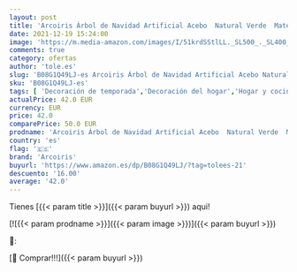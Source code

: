 ```yaml
---
layout: post
title: 'Arcoiris Árbol de Navidad Artificial Acebo  Natural Verde  Material PVC  Soporte deMetal  120CM  Arbol con Nieve '
date: 2021-12-19 15:24:00
image: 'https://m.media-amazon.com/images/I/51krdSStlLL._SL500_._SL400_.jpg'
comments: true
category: ofertas
author: 'tole.es'
slug: 'B08G1Q49LJ-es Arcoiris Árbol de Navidad Artificial Acebo Natural Verde...'
sku: 'B08G1Q49LJ-es'
tags: [ 'Decoración de temporada','Decoración del hogar','Hogar y cocina','arcoiris','navidad','Árboles de navidad', ]
actualPrice: 42.0 EUR
currency: EUR
price: 42.0
comparePrice: 50.0 EUR
prodname: 'Arcoiris Árbol de Navidad Artificial Acebo  Natural Verde  Material PVC  Soporte deMetal  120CM  Arbol con Nieve '
country: 'es'
flag: '🇪🇸'
brand: 'Arcoiris'
buyurl: 'https://www.amazon.es/dp/B08G1Q49LJ/?tag=tolees-21'
descuento: '16.00'
average: '42.0'
---
```


Tienes [{{< param title >}}]({{< param buyurl >}}) aqui!

[![{{< param prodname >}}]({{< param image >}})]({{< param buyurl >}})

🔎:


[🛒 Comprar!!!]({{< param buyurl >}})
